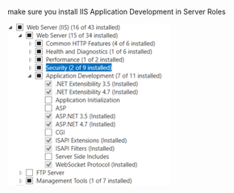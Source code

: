 make sure you install IIS Application Development in Server Roles

![image.png](/.attachments/image-909610f6-9d9a-40f1-a189-aea480e53530.png)
